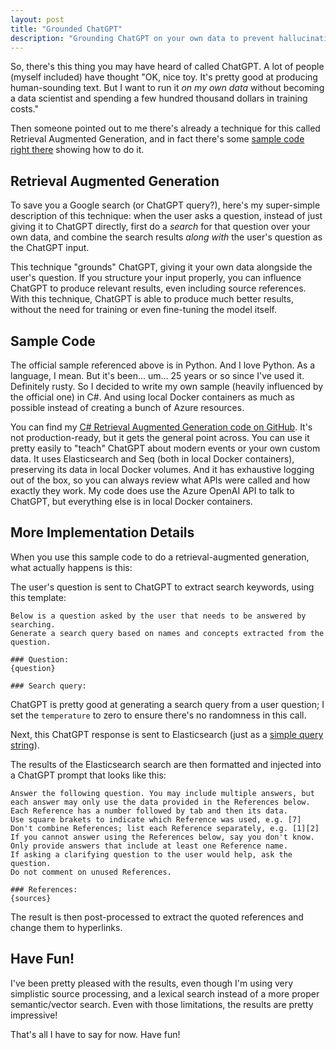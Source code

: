 ```yaml
---
layout: post
title: "Grounded ChatGPT"
description: "Grounding ChatGPT on your own data to prevent hallucination and enable source references."
---
```


So, there's this thing you may have heard of called ChatGPT. A lot of people (myself included) have thought "OK, nice toy. It's pretty good at producing human-sounding text. But I want to run it *on my own data* without becoming a data scientist and spending a few hundred thousand dollars in training costs."

Then someone pointed out to me there's already a technique for this called Retrieval Augmented Generation, and in fact there's some [sample code right there](https://github.com/Azure-Samples/azure-search-openai-demo) showing how to do it.

## Retrieval Augmented Generation

To save you a Google search (or ChatGPT query?), here's my super-simple description of this technique: when the user asks a question, instead of just giving it to ChatGPT directly, first do a *search* for that question over your own data, and combine the search results *along with* the user's question as the ChatGPT input.

This technique "grounds" ChatGPT, giving it your own data alongside the user's question. If you structure your input properly, you can influence ChatGPT to produce relevant results, even including source references. With this technique, ChatGPT is able to produce much better results, without the need for training or even fine-tuning the model itself.

## Sample Code

The official sample referenced above is in Python. And I love Python. As a language, I mean. But it's been... um... 25 years or so since I've used it. Definitely rusty. So I decided to write my own sample (heavily influenced by the official one) in C#. And using local Docker containers as much as possible instead of creating a bunch of Azure resources.

You can find my [C# Retrieval Augmented Generation code on GitHub](https://github.com/StephenCleary/grounded-chatgpt). It's not production-ready, but it gets the general point across. You can use it pretty easily to "teach" ChatGPT about modern events or your own custom data. It uses Elasticsearch and Seq (both in local Docker containers), preserving its data in local Docker volumes. And it has exhaustive logging out of the box, so you can always review what APIs were called and how exactly they work. My code does use the Azure OpenAI API to talk to ChatGPT, but everything else is in local Docker containers.

## More Implementation Details

When you use this sample code to do a retrieval-augmented generation, what actually happens is this:

The user's question is sent to ChatGPT to extract search keywords, using this template:

```
Below is a question asked by the user that needs to be answered by searching.
Generate a search query based on names and concepts extracted from the question.

### Question:
{question}

### Search query:
```

ChatGPT is pretty good at generating a search query from a user question; I set the `temperature` to zero to ensure there's no randomness in this call.

Next, this ChatGPT response is sent to Elasticsearch (just as a [simple query string](https://www.elastic.co/guide/en/elasticsearch/reference/current/query-dsl-simple-query-string-query.html)).

The results of the Elasticsearch search are then formatted and injected into a ChatGPT prompt that looks like this:

```
Answer the following question. You may include multiple answers, but each answer may only use the data provided in the References below.
Each Reference has a number followed by tab and then its data.
Use square brakets to indicate which Reference was used, e.g. [7]
Don't combine References; list each Reference separately, e.g. [1][2]
If you cannot answer using the References below, say you don't know. Only provide answers that include at least one Reference name.
If asking a clarifying question to the user would help, ask the question.
Do not comment on unused References.

###	References:
{sources}
```

The result is then post-processed to extract the quoted references and change them to hyperlinks.

## Have Fun!

I've been pretty pleased with the results, even though I'm using very simplistic source processing, and a lexical search instead of a more proper semantic/vector search. Even with those limitations, the results are pretty impressive!

That's all I have to say for now. Have fun!
